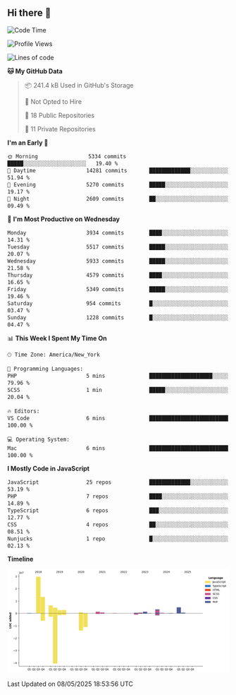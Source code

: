 ## Hi there 👋

<!--START_SECTION:waka-->
![Code Time](http://img.shields.io/badge/Code%20Time-351%20hrs%209%20mins-blue)

![Profile Views](http://img.shields.io/badge/Profile%20Views-0-blue)

![Lines of code](https://img.shields.io/badge/From%20Hello%20World%20I%27ve%20Written-73.9%20million%20lines%20of%20code-blue)

**🐱 My GitHub Data** 

> 📦 241.4 kB Used in GitHub's Storage 
 > 
> 🚫 Not Opted to Hire
 > 
> 📜 18 Public Repositories 
 > 
> 🔑 11 Private Repositories 
 > 
**I'm an Early 🐤** 

```text
🌞 Morning                5334 commits        █████░░░░░░░░░░░░░░░░░░░░   19.40 % 
🌆 Daytime                14281 commits       █████████████░░░░░░░░░░░░   51.94 % 
🌃 Evening                5270 commits        █████░░░░░░░░░░░░░░░░░░░░   19.17 % 
🌙 Night                  2609 commits        ██░░░░░░░░░░░░░░░░░░░░░░░   09.49 % 
```
📅 **I'm Most Productive on Wednesday** 

```text
Monday                   3934 commits        ████░░░░░░░░░░░░░░░░░░░░░   14.31 % 
Tuesday                  5517 commits        █████░░░░░░░░░░░░░░░░░░░░   20.07 % 
Wednesday                5933 commits        █████░░░░░░░░░░░░░░░░░░░░   21.58 % 
Thursday                 4579 commits        ████░░░░░░░░░░░░░░░░░░░░░   16.65 % 
Friday                   5349 commits        █████░░░░░░░░░░░░░░░░░░░░   19.46 % 
Saturday                 954 commits         █░░░░░░░░░░░░░░░░░░░░░░░░   03.47 % 
Sunday                   1228 commits        █░░░░░░░░░░░░░░░░░░░░░░░░   04.47 % 
```


📊 **This Week I Spent My Time On** 

```text
🕑︎ Time Zone: America/New_York

💬 Programming Languages: 
PHP                      5 mins              ████████████████████░░░░░   79.96 % 
SCSS                     1 min               █████░░░░░░░░░░░░░░░░░░░░   20.04 % 

🔥 Editors: 
VS Code                  6 mins              █████████████████████████   100.00 % 

💻 Operating System: 
Mac                      6 mins              █████████████████████████   100.00 % 
```

**I Mostly Code in JavaScript** 

```text
JavaScript               25 repos            █████████████░░░░░░░░░░░░   53.19 % 
PHP                      7 repos             ████░░░░░░░░░░░░░░░░░░░░░   14.89 % 
TypeScript               6 repos             ███░░░░░░░░░░░░░░░░░░░░░░   12.77 % 
CSS                      4 repos             ██░░░░░░░░░░░░░░░░░░░░░░░   08.51 % 
Nunjucks                 1 repo              █░░░░░░░░░░░░░░░░░░░░░░░░   02.13 % 
```



**Timeline**

![Lines of Code chart](https://raw.githubusercontent.com/wilbertcaba/wilbertcaba/main/assets/bar_graph.png)


 Last Updated on 08/05/2025 18:53:56 UTC
<!--END_SECTION:waka-->

<!--
**wilbertcaba/wilbertcaba** is a ✨ _special_ ✨ repository because its `README.md` (this file) appears on your GitHub profile.

Here are some ideas to get you started:

- 🔭 I’m currently working on ...
- 🌱 I’m currently learning ...
- 👯 I’m looking to collaborate on ...
- 🤔 I’m looking for help with ...
- 💬 Ask me about ...
- 📫 How to reach me: ...
- 😄 Pronouns: ...
- ⚡ Fun fact: ...
-->

